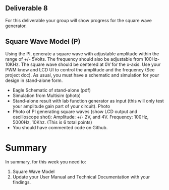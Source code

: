 ## Deliverable 8
For this deliverable your group will show progress for the square wave generator.

## Square Wave Model (P)
Using the PI, generate a square wave with adjustable amplitude within the range of +/- 5Volts.  The frequency should also be adjustable from 100Hz-10KHz.  The square wave should be centered at 0V for the x-axis.  Use your PWM know and LCD UI to control the amplitude and the frequency (See project doc).  As usual, you must have a schematic and simulation for your design in stand-alone form.
- Eagle Schematic of stand-alone (pdf)
- Simulation from Multisim (photo)
- Stand-alone result with lab function generator as input (this will only test your amplitude gain part of your circuit).  Photo
- Photo of PI generating square waves (show LCD output and oscilloscope shot): Amplitude: +/- 2V, and 4V.  Frequency: 100Hz, 5000Hz, 10Khz.  (This is 6 total points)
- You should have commented code on Github.


# Summary

In summary, for this week you need to:

1. Square Wave Model
2. Update your User Manual and Technical Documentation with your findings.
